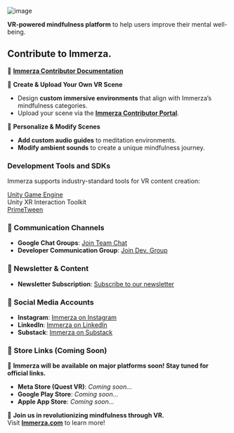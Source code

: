 
![image](https://github.com/user-attachments/assets/8e062035-e12f-4c15-a61e-48467cbae10c)

**VR-powered mindfulness platform** to help users improve their mental well-being.  

## Contribute to Immerza.
📖 **[Immerza Contributor Documentation](https://docs.google.com/document/d/1DdILCpa35ICfFMf-yTtfxvSvj6fxvvt1Sr4FV8D0U-k/edit?usp=sharing)**

🔹 **Create & Upload Your Own VR Scene**  
- Design **custom immersive environments** that align with Immerza’s mindfulness categories.  
- Upload your scene via the **[Immerza Contributor Portal](https://yourworld.immerza.com/)**.  

🔹 **Personalize & Modify Scenes**  
- **Add custom audio guides** to meditation environments.  
- **Modify ambient sounds** to create a unique mindfulness journey.
  
### Development Tools and SDKs
Immerza supports industry-standard tools for VR content creation:

[Unity Game Engine](https://unity.com/) <br/>
Unity XR Interaction Toolkit <br/>
[PrimeTween](https://github.com/KyryloKuzyk/PrimeTween) <br/>

### 💬 Communication Channels  
- **Google Chat Groups**: [Join Team Chat](https://chat.google.com/room/AAAAIGcJR_Y?cls=7)  
- **Developer Communication Group**: [Join Dev. Group](https://chat.google.com/room/AAAARlUjR3E?cls=7)

### 📰 Newsletter & Content  
- **Newsletter Subscription**: [Subscribe to our newsletter](https://immerza.com/#newsletter)  

### 📢 Social Media Accounts
- **Instagram**: [Immerza on Instagram](https://www.instagram.com/immerzaxr/)   
- **LinkedIn**: [Immerza on LinkedIn](https://www.linkedin.com/company/immerza)  
- **Substack**: [Immerza on Substack](https://immerza.substack.com/)

### 📱 Store Links (Coming Soon)  
🚀 **Immerza will be available on major platforms soon! Stay tuned for official links.**  
- **Meta Store (Quest VR)**: *Coming soon...*  
- **Google Play Store**: *Coming soon...*  
- **Apple App Store**: *Coming soon...*  


🚀 **Join us in revolutionizing mindfulness through VR.**  
Visit **[Immerza.com](https://immerza.com)** to learn more! 
